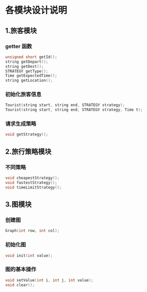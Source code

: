 # 各模块设计说明

## 1.旅客模块

### getter 函数

```cpp
unsigned short getId();      
string getDepart();         
string getDest();      
STRATEGY getType();         
Time getExpectedTime();         
string getLocation();        
```
### 初始化旅客信息

```cpp
Tourist(string start, string end, STRATEGY strategy);
Tourist(string start, string end, STRATEGY strategy, Time t);
```
### 请求生成策略

```cpp
void getStrategy();
```

## 2.旅行策略模块

### 不同策略

```cpp
void cheapestStrategy();
void fastestStrategy();
void timeLimitStrategy();
```

## 3.图模块

### 创建图

```cpp
Graph(int row, int col);
```

### 初始化图

```cpp
void init(int value);
```

### 图的基本操作

```cpp
void setValue(int i, int j, int value);
void clear();
```


